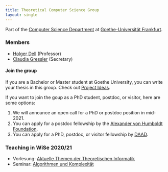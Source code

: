 ```yaml
---
title: Theoretical Computer Science Group
layout: single
---
```

Part of the [Computer Science Department](https://www.cs.uni-frankfurt.de) at [Goethe-Universität Frankfurt](https://www.uni-frankfurt.de).

### Members
- [Holger Dell](/~dell) (Professor)
- [Claudia Gressler](https://www.ae.cs.uni-frankfurt.de/staff/claudia_gressler.html) (Secretary)

#### Join the group
If you are a Bachelor or Master student at Goethe University, you can write your thesis in this group. Check out [Project Ideas](/teaching/project-ideas/).

If you want to join the goup as a PhD student, postdoc, or visitor, here are some options:
1) We will announce an open call for a PhD or postdoc position in mid-2021.
2) You can apply for a postdoc fellowship by the [Alexander von Humboldt Foundation](https://www.humboldt-foundation.de/en/apply/sponsorship-programmes/humboldt-research-fellowship).
3) You can apply for a PhD, postdoc, or visitor fellowship by [DAAD](https://www2.daad.de/deutschland/stipendium/datenbank/en/21148-scholarship-database/).

### Teaching in WiSe 2020/21
- Vorlesung: [Aktuelle Themen der Theoretischen Informatik](teaching/winter20/ati)
- Seminar: [Algorithmen und Komplexität](teaching/winter20/seminar)
